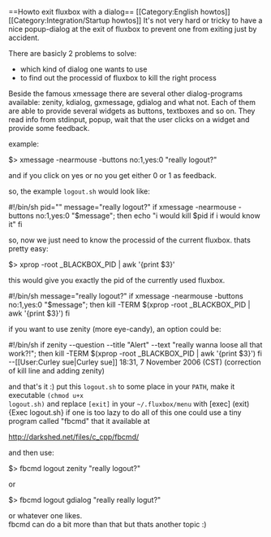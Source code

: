 ==Howto exit fluxbox with a dialog==
[[Category:English howtos]]
[[Category:Integration/Startup howtos]]
It's not very hard or tricky to have a nice popup-dialog at the exit of fluxbox to prevent one from exiting just by accident.

There are basicly 2 problems to solve:

* which kind of dialog one wants to use
* to find out the processid of fluxbox to kill the right process

Beside the famous xmessage there are several other dialog-programs available: zenity, kdialog, gxmessage, gdialog and what not. Each of them are able to provide several widgets as buttons, textboxes and so on. They read info from stdinput, popup, wait that the user clicks on a widget and provide some feedback.

example:

  $> xmessage -nearmouse -buttons no:1,yes:0 "really logout?"

and if you click on yes or no you get either 0 or 1 as feedback.

so, the example <code>logout.sh</code> would look like:

  #!/bin/sh
  pid=""
  message="really logout?"
  if xmessage -nearmouse -buttons no:1,yes:0 "$message"; then
    echo "i would kill $pid if i would know it"
  fi

so, now we just need to know the processid of the current fluxbox. thats pretty easy:

  $> xprop -root _BLACKBOX_PID | awk '{print $3}'


this would give you exactly the pid of the currently used fluxbox.

  #!/bin/sh
  message="really logout?"
  if xmessage -nearmouse -buttons no:1,yes:0 "$message"; then
        kill -TERM $(xprop -root _BLACKBOX_PID | awk '{print $3}')
  fi


if you want to use zenity (more eye-candy), an option could be:

 #!/bin/sh
 if zenity --question --title "Alert" --text "really wanna loose all that  work?!"; then
         kill -TERM $(xprop -root _BLACKBOX_PID | awk '{print $3}')
 fi
--[[User:Curley sue|Curley sue]] 18:31, 7 November 2006 (CST)
(correction of kill line and adding zenity)


and that's it :) put this <code>logout.sh</code> to some place in your <code>PATH</code>, make it executable <code>(chmod u+x logout.sh)</code> and replace <code>[exit]</code> in your <code>~/.fluxbox/menu</code> with 
 [exec] (exit) {Exec logout.sh} 
if one is too lazy to do all of this one could use a tiny program called "fbcmd" that it available at

http://darkshed.net/files/c_cpp/fbcmd/

and then use:

  $> fbcmd logout zenity "really logout?"

or

  $> fbcmd logout gdialog "really really logut?"

or whatever one likes. <br>
fbcmd can do a bit more than that but thats another topic :)


<!--== Fluxexit_gtk - another exit dialog ==
'''[http://piorun.ds.pg.gda.pl/~volon/fluxexit_gtk/shot.png Screenshot]'''

Simple app, wrote in pure C (not zenity or something). Just a window with 4 buttons. Edit config.h to suit your needs.

[http://piorun.ds.pg.gda.pl/~volon/fluxexit_gtk/ Homepage].-->